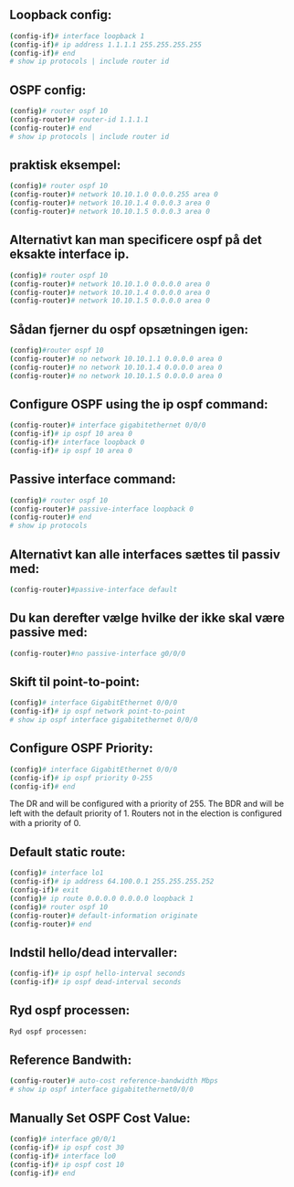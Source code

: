 ## Loopback config:
```bash
(config-if)# interface loopback 1
(config-if)# ip address 1.1.1.1 255.255.255.255
(config-if)# end
# show ip protocols | include router id
```

## OSPF config:
```bash
(config)# router ospf 10
(config-router)# router-id 1.1.1.1
(config-router)# end
# show ip protocols | include router id
```

## praktisk eksempel:
```bash
(config)# router ospf 10
(config-router)# network 10.10.1.0 0.0.0.255 area 0
(config-router)# network 10.10.1.4 0.0.0.3 area 0
(config-router)# network 10.10.1.5 0.0.0.3 area 0
```

## Alternativt kan man specificere ospf på det eksakte interface ip.
```bash
(config)# router ospf 10
(config-router)# network 10.10.1.0 0.0.0.0 area 0
(config-router)# network 10.10.1.4 0.0.0.0 area 0
(config-router)# network 10.10.1.5 0.0.0.0 area 0
```

## Sådan fjerner du ospf opsætningen igen:
```bash
(config)#router ospf 10
(config-router)# no network 10.10.1.1 0.0.0.0 area 0
(config-router)# no network 10.10.1.4 0.0.0.0 area 0
(config-router)# no network 10.10.1.5 0.0.0.0 area 0
```

## Configure OSPF using the ip ospf command:
```bash
(config-router)# interface gigabitethernet 0/0/0
(config-if)# ip ospf 10 area 0
(config-if)# interface loopback 0
(config-if)# ip ospf 10 area 0
```

## Passive interface command:
```bash
(config)# router ospf 10
(config-router)# passive-interface loopback 0
(config-router)# end
# show ip protocols
```

## Alternativt kan alle interfaces sættes til passiv med:
```bash
(config-router)#passive-interface default
```

## Du kan derefter vælge hvilke der ikke skal være passive med:
```bash
(config-router)#no passive-interface g0/0/0
```

## Skift til point-to-point:
```bash
(config)# interface GigabitEthernet 0/0/0
(config-if)# ip ospf network point-to-point
# show ip ospf interface gigabitethernet 0/0/0
```

## Configure OSPF Priority:
```bash
(config)# interface GigabitEthernet 0/0/0 
(config-if)# ip ospf priority 0-255 
(config-if)# end 
```

The DR and will be configured with a priority of 255. 
The BDR and will be left with the default priority of 1.
Routers not in the election is configured with a priority of 0.

## Default static route:
```bash
(config)# interface lo1
(config-if)# ip address 64.100.0.1 255.255.255.252 
(config-if)# exit
(config)# ip route 0.0.0.0 0.0.0.0 loopback 1
(config)# router ospf 10
(config-router)# default-information originate
(config-router)# end
```

## Indstil hello/dead intervaller: 
```bash
(config-if)# ip ospf hello-interval seconds
(config-if)# ip ospf dead-interval seconds
```

## Ryd ospf processen:
```bash
Ryd ospf processen:
```

## Reference Bandwith:
```bash
(config-router)# auto-cost reference-bandwidth Mbps
# show ip ospf interface gigabitethernet0/0/0
```

## Manually Set OSPF Cost Value:
```bash
(config)# interface g0/0/1
(config-if)# ip ospf cost 30
(config-if)# interface lo0
(config-if)# ip ospf cost 10
(config-if)# end
```